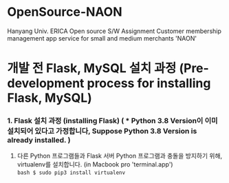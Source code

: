 # OpenSource-NAON
Hanyang Univ. ERICA Open source S/W Assignment Customer membership management app service for small and medium merchants 'NAON'

# 개발 전 Flask, MySQL 설치 과정 (Pre-development process for installing Flask, MySQL)
### 1. Flask 설치 과정 (installing Flask) ( * Python 3.8 Version이 이미 설치되어 있다고 가정합니다, Suppose Python 3.8 Version is already installed. )
  1. 다른 Python 프로그램들과 Flask 서버 Python 프로그램과 충돌을 방지하기 위해, virtualenv를 설치합니다. (in Macbook pro 'terminal.app')  
    ```bash
    $ sudo pip3 install virtualenv
    ```
